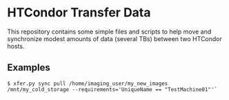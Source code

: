 # HTCondor Transfer Data

This repository contains some simple files and scripts to help move and
synchronize modest amounts of data (several TBs) between two HTCondor hosts.

## Examples

```console
$ xfer.py sync pull /home/imaging_user/my_new_images /mnt/my_cold_storage --requirements='UniqueName == "TestMachine01"'`
```
